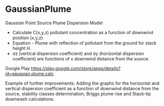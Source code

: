 # GaussianPlume
Gaussian Point Source Plume Dispersion Model
- Calculate C(x,y,z) pollutant concentration as a function of downwind position (x,y,z)
- Equation - Plume with reflection of pollutant from the ground for stack height H.
- σz (vertical dispersion coefficient) and σy (horizontal dispersion coefficient) are functions of x downwind distance from the source.

Google Play
https://play.google.com/store/apps/details?id=gaussian.plume.calc


Example of further improvements: Adding the graphs for the horizontal and vertical dispersion coefficient as a function of downwind distance from the source, 
stability classes determination, Briggs plume rise and Stack-tip downwash calculations.
